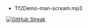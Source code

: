 - Tf2Demo-man-scream.mp3

[![GitHub Streak](https://streak-stats.demolab.com/?user=Jususs)](https://git.io/streak-stats)

<!---
Jususs/Jususs is a ✨ special ✨ repository because its `README.md` (this file) appears on your GitHub profile.
You can click the Preview link to take a look at your changes.
--->
